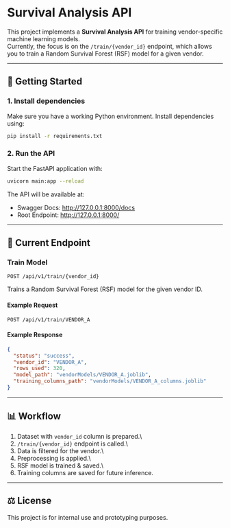 # Survival Analysis API

This project implements a **Survival Analysis API** for training
vendor-specific machine learning models.\
Currently, the focus is on the `/train/{vendor_id}` endpoint, which
allows you to train a Random Survival Forest (RSF) model for a given
vendor.

------------------------------------------------------------------------

## 🚀 Getting Started

### 1. Install dependencies

Make sure you have a working Python environment. Install dependencies
using:

``` bash
pip install -r requirements.txt
```

### 2. Run the API

Start the FastAPI application with:

``` bash
uvicorn main:app --reload
```

The API will be available at:

-   Swagger Docs: <http://127.0.0.1:8000/docs>
-   Root Endpoint: <http://127.0.0.1:8000/>

------------------------------------------------------------------------

## 📌 Current Endpoint

### Train Model

`POST /api/v1/train/{vendor_id}`

Trains a Random Survival Forest (RSF) model for the given vendor ID.

#### Example Request

``` http
POST /api/v1/train/VENDOR_A
```

#### Example Response

``` json
{
  "status": "success",
  "vendor_id": "VENDOR_A",
  "rows_used": 320,
  "model_path": "vendorModels/VENDOR_A.joblib",
  "training_columns_path": "vendorModels/VENDOR_A_columns.joblib"
}
```

------------------------------------------------------------------------
## 📊 Workflow

1.  Dataset with `vendor_id` column is prepared.\
2.  `/train/{vendor_id}` endpoint is called.\
3.  Data is filtered for the vendor.\
4.  Preprocessing is applied.\
5.  RSF model is trained & saved.\
6.  Training columns are saved for future inference.

------------------------------------------------------------------------

## ⚖️ License

This project is for internal use and prototyping purposes.
